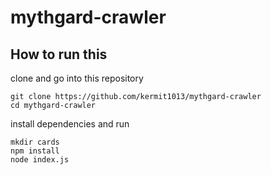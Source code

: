 # mythgard-crawler

## How to run this

clone and go into this repository

```
git clone https://github.com/kermit1013/mythgard-crawler
cd mythgard-crawler
```

install dependencies and run

```
mkdir cards
npm install
node index.js
```

